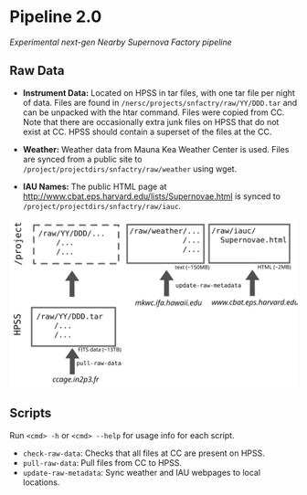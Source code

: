 Pipeline 2.0
============

*Experimental next-gen Nearby Supernova Factory pipeline*

Raw Data
--------

- **Instrument Data:** Located on HPSS in tar files, with one tar file per
  night of data.  Files are found in
  `/nersc/projects/snfactry/raw/YY/DDD.tar` and can be unpacked with
  the htar command. Files were copied from CC. Note that there are
  occasionally extra junk files on HPSS that do not exist at CC. HPSS
  should contain a superset of the files at the CC.

- **Weather:** Weather data from Mauna Kea Weather Center is used. Files
  are synced from a public site to `/project/projectdirs/snfactry/raw/weather`
  using wget.

- **IAU Names:** The public HTML page at
  http://www.cbat.eps.harvard.edu/lists/Supernovae.html is synced to
  `/project/projectdirs/snfactry/raw/iauc`.

![Pipeline dataflow](docs/pipeline.svg)

Scripts
-------

Run `<cmd> -h` or `<cmd> --help` for usage info for each script.

- `check-raw-data`: Checks that all files at CC are present on HPSS.
- `pull-raw-data`: Pull files from CC to HPSS.
- `update-raw-metadata`: Sync weather and IAU webpages to local locations.
